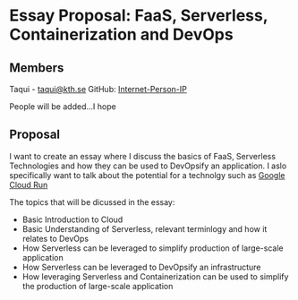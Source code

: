 # Essay Proposal: FaaS, Serverless, Containerization and DevOps

## Members

Taqui - taqui@kth.se
GitHub: [Internet-Person-IP](https://github.com/Internet-Person-IP)

People will be added...I hope
## Proposal

I want to create an essay where I discuss the basics of FaaS, Serverless Technologies and how they can be used to DevOpsify an application. I aslo specifically want to talk about the potential for a technolgy such as [Google Cloud Run](https://cloud.google.com/run)

The topics that will be dicussed in the essay:

- Basic Introduction to Cloud
- Basic Understanding of Serverless, relevant terminlogy and how it relates to DevOps
- How Serverless can be leveraged to simplify production of large-scale application
- How Serverless can be leveraged to DevOpsify an infrastructure
- How leveraging Serverless and Containerization can be used to simplify the production of large-scale application
 


